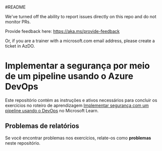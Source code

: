 #README

We've turned off the ability to report issues directly on this repo and do not monitor PRs.

Provide feedback here: https://aka.ms/provide-feedback

Or, if you are a trainer with a microsoft.com email address, please create a ticket in AzDO.

# Implementar a segurança por meio de um pipeline usando o Azure DevOps

Este repositório contém as instruções e ativos necessários para concluir os exercícios no roteiro de aprendizagem [Implementar segurança com um pipeline usando o DevOps](https://learn.microsoft.com/training/paths/implement-security-through-pipeline-using-devops/) no Microsoft Learn.

## Problemas de relatórios

Se você encontrar problemas nos exercícios, relate-os como **problemas** neste repositório.
